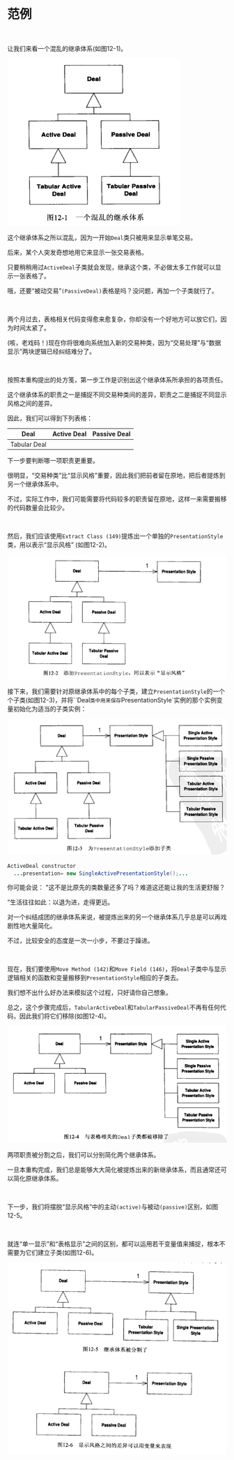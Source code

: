 # 范例

<br>

让我们来看一个混乱的继承体系(如图12-1)。

![图12-1 一个混乱的继承体系](https://raw.githubusercontent.com/huxiaoning/img/master/image-20211002095014799.png)

这个继承体系之所以混乱，因为一开始`Deal`类只被用来显示单笔交易。

后来，某个人突发奇想地用它来显示一张交易表格。

只要稍稍用过`ActiveDeal`子类就会发现，继承这个类，不必做太多工作就可以显示一张表格了。

哦，还要“被动交易”`(PassiveDeal)`表格是吗？没问题，再加一个子类就行了。

<br>

两个月过去，表格相关代码变得愈来愈复杂，你却没有一个好地方可以放它们，因为时间太紧了。

(咳，老戏码！)现在你将很难向系统加入新的交易种类，因为“交易处理”与“数据显示”两块逻辑已经纠结难分了。

<br>

按照本重构提出的处方笺，第一步工作是识别出这个继承体系所承担的各项责任。

这个继承体系的职责之一是捕捉不同交易种类间的差异，职责之二是捕捉不同显示风格之间的差异。

因此，我们可以得到下列表格：

| Deal         | Active Deal | Passive Deal |
| ------------ | ----------- | ------------ |
| Tabular Deal |             |              |

下一步要判断哪一项职责更重要。

很明显，“交易种类”比“显示风格”重要，因此我们把前者留在原地，把后者提炼到另一个继承体系中。

不过，实际工作中，我们可能需要将代码较多的职责留在原地，这样一来需要搬移的代码数量会比较少。

<br>

然后，我们应该使用`Extract Class (149)`提炼出一个单独的`PresentationStyle`类，用以表示“显示风格” (如图12-2)。

![图12-2 添加Presentationstyle，用以表示“显示风格” ](https://raw.githubusercontent.com/huxiaoning/img/master/image-20211002095816528.png)

接下来，我们需要针对原继承体系中的每个子类，建立`PresentationStyle`的一个个子类(如图12-3)，并将``Deal`类中用来保存`PresentationStyle`实例的那个实例变量初始化为适当的子类实例：

![图12-3 为PresentationStyle添加子类 ](https://raw.githubusercontent.com/huxiaoning/img/master/image-20211002100111022.png)

```java
ActiveDeal constructor
  ...presentation= new SingleActivePresentationStyle();...
```

你可能会说： "这不是比原先的类数量还多了吗？难道这还能让我的生活更舒服？ 

”生活往往如此：以退为进，走得更远。

对一个纠结成团的继承体系来说，被提炼出来的另一个继承体系几乎总是可以再戏剧性地大量简化。

不过，比较安全的态度是一次一小步，不要过于躁进。

<br>

现在，我们要使用`Move Method (142)`和`Move Field (146)`，将`Deal`子类中与显示逻辑相关的函数和变量搬移到`PresentationStyle`相应的子类去。

我们想不出什么好办法来模拟这个过程，只好请你自己想象。

总之，这个步骤完成后，`TabularActiveDeal`和`TabularPassiveDeal`不再有任何代码，因此我们将它们移除(如图12-4)。

![图12—4 与表格相关的Deal子类都被移除了](https://raw.githubusercontent.com/huxiaoning/img/master/image-20211002100553844.png)

两项职责被分割之后，我们可以分别简化两个继承体系。

一旦本重构完成，我们总是能够大大简化被提炼出来的新继承体系，而且通常还可以简化原继承体系。

<br>

下一步，我们将摆脱“显示风格”中的主动`(active)`与被动`(passive)`区别，如图12-5。

<br>

就连“单一显示”和“表格显示”之间的区别，都可以运用若干变量值来捕捉，根本不需要为它们建立子类(如图12-6)。

![image-20211002100825654](https://raw.githubusercontent.com/huxiaoning/img/master/image-20211002100825654.png)

<br>

